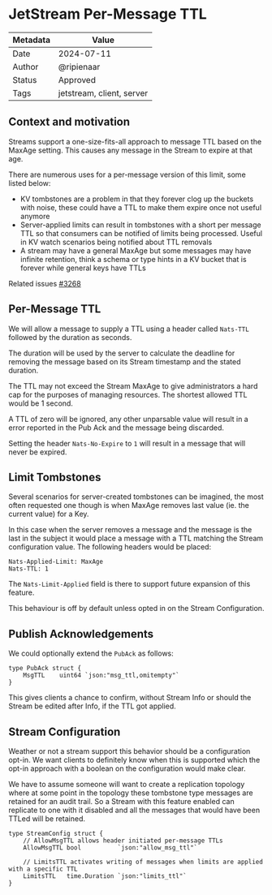 # JetStream Per-Message TTL

| Metadata | Value                     |
|----------|---------------------------|
| Date     | 2024-07-11                |
| Author   | @ripienaar                |
| Status   | Approved                  |
| Tags     | jetstream, client, server |

## Context and motivation

Streams support a one-size-fits-all approach to message TTL based on the MaxAge setting. This causes any message in the 
Stream to expire at that age.

There are numerous uses for a per-message version of this limit, some listed below:

 * KV tombstones are a problem in that they forever clog up the buckets with noise, these could have a TTL to make them expire once not useful anymore
 * Server-applied limits can result in tombstones with a short per message TTL so that consumers can be notified of limits being processed. Useful in KV watch scenarios being notified about TTL removals
 * A stream may have a general MaxAge but some messages may have infinite retention, think a schema or type hints in a KV bucket that is forever while general keys have TTLs

Related issues [#3268](https://github.com/nats-io/nats-server/issues/3268)

## Per-Message TTL

We will allow a message to supply a TTL using a header called `Nats-TTL` followed by the duration as seconds.

The duration will be used by the server to calculate the deadline for removing the message based on its Stream 
timestamp and the stated duration.

The TTL may not exceed the Stream MaxAge to give administrators a hard cap for the purposes of managing resources. 
The shortest allowed TTL would be 1 second.

A TTL of zero will be ignored, any other unparsable value will result in a error reported in the Pub Ack and the message
being discarded.

Setting the header `Nats-No-Expire` to `1` will result in a message that will never be expired.

## Limit Tombstones

Several scenarios for server-created tombstones can be imagined, the most often requested one though is when MaxAge
removes last value (ie. the current value) for a Key.

In this case when the server removes a message and the message is the last in the subject it would place a message 
with a TTL matching the Stream configuration value.  The following headers would be placed:

```
Nats-Applied-Limit: MaxAge
Nats-TTL: 1
```

The `Nats-Limit-Applied` field is there to support future expansion of this feature.

This behaviour is off by default unless opted in on the Stream Configuration.

## Publish Acknowledgements

We could optionally extend the `PubAck` as follows:

```golang
type PubAck struct {
	MsgTTL    uint64 `json:"msg_ttl,omitempty"`
}
```

This gives clients a chance to confirm, without Stream Info or should the Stream be edited after Info, if the TTL 
got applied.

## Stream Configuration

Weather or not a stream support this behavior should be a configuration opt-in. We want clients to definitely know 
when this is supported which the opt-in approach with a boolean on the configuration would make clear.

We have to assume someone will want to create a replication topology where at some point in the topology these tombstone
type messages are retained for an audit trail. So a Stream with this feature enabled can replicate to one with it 
disabled and all the messages that would have been TTLed will be retained.

```golang
type StreamConfig struct {
	// AllowMsgTTL allows header initiated per-message TTLs
	AllowMsgTTL bool          `json:"allow_msg_ttl"`

	// LimitsTTL activates writing of messages when limits are applied with a specific TTL
	LimitsTTL   time.Duration `json:"limits_ttl"`
}
```
